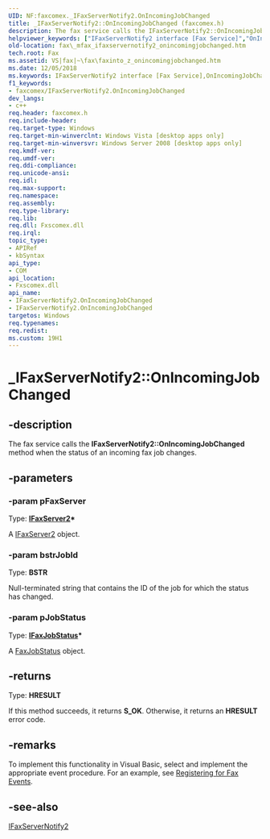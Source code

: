 ```yaml
---
UID: NF:faxcomex._IFaxServerNotify2.OnIncomingJobChanged
title: _IFaxServerNotify2::OnIncomingJobChanged (faxcomex.h)
description: The fax service calls the IFaxServerNotify2::OnIncomingJobChanged method when the status of an incoming fax job changes.helpviewer_keywords: ["IFaxServerNotify2 interface [Fax Service]","OnIncomingJobChanged method","IFaxServerNotify2.OnIncomingJobChanged","IFaxServerNotify2::OnIncomingJobChanged","OnIncomingJobChanged","OnIncomingJobChanged method [Fax Service]","OnIncomingJobChanged method [Fax Service]","IFaxServerNotify2 interface","_IFaxServerNotify2.OnIncomingJobChanged","_IFaxServerNotify2::OnIncomingJobChanged","_mfax_ifaxservernotify2_onincomingjobchanged","fax._mfax_ifaxservernotify2_onincomingjobchanged","faxcomex/IFaxServerNotify2::OnIncomingJobChanged"]
old-location: fax\_mfax_ifaxservernotify2_onincomingjobchanged.htm
tech.root: Fax
ms.assetid: VS|fax|~\fax\faxinto_z_onincomingjobchanged.htm
ms.date: 12/05/2018
ms.keywords: IFaxServerNotify2 interface [Fax Service],OnIncomingJobChanged method, IFaxServerNotify2.OnIncomingJobChanged, IFaxServerNotify2::OnIncomingJobChanged, OnIncomingJobChanged, OnIncomingJobChanged method [Fax Service], OnIncomingJobChanged method [Fax Service],IFaxServerNotify2 interface, _IFaxServerNotify2.OnIncomingJobChanged, _IFaxServerNotify2::OnIncomingJobChanged, _mfax_ifaxservernotify2_onincomingjobchanged, fax._mfax_ifaxservernotify2_onincomingjobchanged, faxcomex/IFaxServerNotify2::OnIncomingJobChanged
f1_keywords:
- faxcomex/IFaxServerNotify2.OnIncomingJobChanged
dev_langs:
- c++
req.header: faxcomex.h
req.include-header: 
req.target-type: Windows
req.target-min-winverclnt: Windows Vista [desktop apps only]
req.target-min-winversvr: Windows Server 2008 [desktop apps only]
req.kmdf-ver: 
req.umdf-ver: 
req.ddi-compliance: 
req.unicode-ansi: 
req.idl: 
req.max-support: 
req.namespace: 
req.assembly: 
req.type-library: 
req.lib: 
req.dll: Fxscomex.dll
req.irql: 
topic_type:
- APIRef
- kbSyntax
api_type:
- COM
api_location:
- Fxscomex.dll
api_name:
- IFaxServerNotify2.OnIncomingJobChanged
- IFaxServerNotify2.OnIncomingJobChanged
targetos: Windows
req.typenames: 
req.redist: 
ms.custom: 19H1
---
```


# _IFaxServerNotify2::OnIncomingJobChanged


## -description


The fax service calls the <b>IFaxServerNotify2::OnIncomingJobChanged</b> method when the status of an incoming fax job changes.


## -parameters




### -param pFaxServer

Type: <b><a href="https://docs.microsoft.com/previous-versions/windows/desktop/api/faxcomex/nn-faxcomex-ifaxserver2">IFaxServer2</a>*</b>

A <a href="https://docs.microsoft.com/previous-versions/windows/desktop/api/faxcomex/nn-faxcomex-ifaxserver2">IFaxServer2</a> object.


### -param bstrJobId

Type: <b>BSTR</b>

Null-terminated string that contains the ID of the job for which the status has changed.


### -param pJobStatus

Type: <b><a href="https://docs.microsoft.com/previous-versions/windows/desktop/api/faxcomex/nn-faxcomex-ifaxjobstatus">IFaxJobStatus</a>*</b>

A <a href="https://docs.microsoft.com/previous-versions/windows/desktop/fax/-mfax-faxjobstatus">FaxJobStatus</a> object.


## -returns



Type: <b>HRESULT</b>

If this method succeeds, it returns <b xmlns:loc="http://microsoft.com/wdcml/l10n">S_OK</b>. Otherwise, it returns an <b xmlns:loc="http://microsoft.com/wdcml/l10n">HRESULT</b> error code.




## -remarks



To implement this functionality in Visual Basic, select and implement the appropriate event procedure. For an example, see <a href="https://docs.microsoft.com/previous-versions/windows/desktop/fax/-mfax-registering-for-fax-events">Registering for Fax Events</a>.




## -see-also




<a href="https://docs.microsoft.com/windows/win32/api/faxcomex/nn-faxcomex-_ifaxservernotify2">IFaxServerNotify2</a>
 

 

